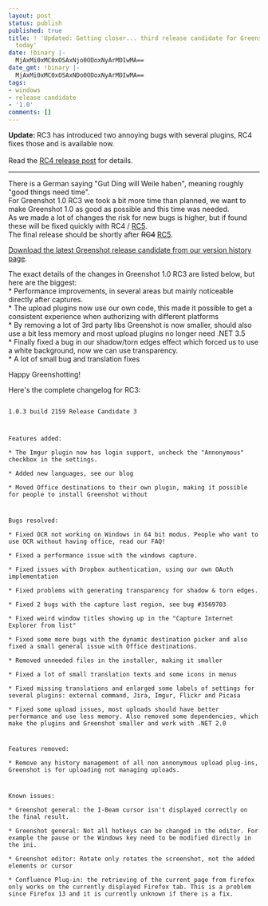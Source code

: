 ```yaml
---
layout: post
status: publish
published: true
title: ! 'Updated: Getting closer... third release candidate for Greenshot 1.0 published
  today'
date: !binary |-
  MjAxMi0xMC0xOSAxNjo0ODoxNyArMDIwMA==
date_gmt: !binary |-
  MjAxMi0xMC0xOSAxNDo0ODoxNyArMDIwMA==
tags:
- windows
- release candidate
- '1.0'
comments: []
---
```

<p><strong>Update: </strong> RC3 has introduced two annoying bugs with several plugins, RC4 fixes those and is available now.<br><br />
Read the <a href="/2012/10/20/release-candidate-4-is-available/">RC4 release post</a> for details.</p>
<hr>
<p>There is a German saying "Gut Ding will Weile haben", meaning roughly "good things need time".<br />
For Greenshot 1.0 RC3 we took a bit more time than planned, we want to make Greenshot 1.0 as good as possible and this time was needed.<br />
As we made a lot of changes the risk for new bugs is higher,  but if found these will be fixed quickly with RC4 / <ins datetime="2012-10-21T18:35:56+00:00">RC5</ins>.<br />
The final release should be shortly after <del datetime="2012-10-21T18:35:56+00:00">RC4</del> <ins datetime="2012-10-21T18:35:56+00:00">RC5</ins>.</p>
<p><a href="/version-history/" target="_blank">Download the latest Greenshot release candidate from our version history page</a>.</p>
<p>The exact details of the changes in Greenshot 1.0 RC3 are listed below, but here are the biggest:<br />
* Performance improvements, in several areas but mainly noticeable directly after captures.<br />
* The upload plugins now use our own code, this made it possible to get a consistent experience when authorizing with different platforms<br />
* By removing a lot of 3rd party libs Greenshot is now smaller, should also use a bit less memory and most upload plugins no longer need .NET 3.5<br />
* Finally fixed a bug in our shadow/torn edges effect which forced us to use a white background, now we can use transparency.<br />
* A lot of small bug and translation fixes</p>
<p>Happy Greenshotting!</p>
<p>Here's the complete changelog for RC3:<br />
<code><br />
1.0.3 build 2159 Release Candidate 3</p>
<p>Features added:<br />
* The Imgur plugin now has login support, uncheck the "Annonymous" checkbox in the settings.<br />
* Added new languages, see our blog<br />
* Moved Office destinations to their own plugin, making it possible for people to install Greenshot without</p>
<p>Bugs resolved:<br />
* Fixed OCR not working on Windows in 64 bit modus. People who want to use OCR without having office, read our FAQ!<br />
* Fixed a performance issue with the windows capture.<br />
* Fixed issues with Dropbox authentication, using our own OAuth implementation<br />
* Fixed problems with generating transparency for shadow & torn edges.<br />
* Fixed 2 bugs with the capture last region, see bug #3569703<br />
* Fixed weird window titles showing up in the "Capture Internet Explorer from list"<br />
* Fixed some more bugs with the dynamic destination picker and also fixed a small general issue with Office destinations.<br />
* Removed unneeded files in the installer, making it smaller<br />
* Fixed a lot of small translation texts and some icons in menus<br />
* Fixed missing translations and enlarged some labels of settings for several plugins: external command, Jira, Imgur, Flickr and Picasa<br />
* Fixed some upload issues, most uploads should have better performance and use less memory. Also removed some dependencies, which make the plugins and Greenshot smaller and work with .NET 2.0</p>
<p>Features removed:<br />
* Remove any history management of all non annonymous upload plug-ins, Greenshot is for uploading not managing uploads.</p>
<p>Known issues:<br />
* Greenshot general: the I-Beam cursor isn't displayed correctly on the final result.<br />
* Greenshot general: Not all hotkeys can be changed in the editor. For example the pause or the Windows key need to be modified directly in the ini.<br />
* Greenshot editor: Rotate only rotates the screenshot, not the added elements or cursor<br />
* Confluence Plug-in: the retrieving of the current page from firefox only works on the currently displayed Firefox tab. This is a problem since Firefox 13 and it is currently unknown if there is a fix.</p>
<p></code></p>
